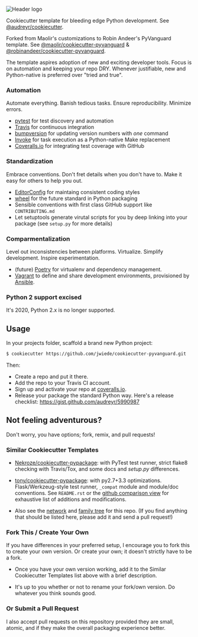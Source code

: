 ![Header logo](artwork/header@2x.png)

Cookiecutter template for bleeding edge Python development. See [@audreyr/cookiecutter][cookiecutter].

Forked from Maolir's customizations to Robin Andeer's PyVanguard template.  See [@maolir/cookiecutter-pyvanguard][maolir_pyvanguard] & [@robinandeer/cookiecutter-pyvanguard][pyvanguard].

The template aspires adoption of new and exciting developer tools. Focus is on automation and keeping your repo DRY. Whenever justifiable, new and Python-native is preferred over "tried and true".

### Automation
Automate everything. Banish tedious tasks. Ensure reproducibility. Minimize errors.

- [pytest][pytest] for test discovery and automation
- [Travis][travis] for continuous integration
- [bumpversion][bumpversion] for updating version numbers with *one* command
- [Invoke][invoke] for task execution as a Python-native Make replacement
- [Coveralls.io][coveralls] for integrating test coverage with GitHub 

### Standardization
Embrace conventions. Don't fret details when you don't have to. Make it easy for others to help you out.

- [EditorConfig][editorconfig] for maintaing consistent coding styles
- [wheel][wheel] for the future standard in Python packaging
- Sensible conventions with first class GitHub support like ``CONTRIBUTING.md``
- Let setuptools generate virutal scripts for you by deep linking into your package (see ``setup.py`` for more details)

### Comparmentalization
Level out inconsistencies between platforms. Virtualize. Simplify development. Inspire experimentation.

- (future) [Poetry][poetry] for virtualenv and dependency management.
- [Vagrant][vagrant] to define and share development environments, provisioned by [Ansible][ansible].

### Python 2 support excised
It's 2020, Python 2.x is no longer supported.

## Usage
In your projects folder, scaffold a brand new Python project:

```bash
$ cookiecutter https://github.com/jwiede/cookiecutter-pyvanguard.git
```

Then:

* Create a repo and put it there.
* Add the repo to your Travis CI account.
* Sign up and activate your repo at [coveralls.io][coveralls].
* Release your package the standard Python way. Here's a release checklist: https://gist.github.com/audreyr/5990987


## Not feeling adventurous?
Don't worry, you have options; fork, remix, and pull requests!

### Similar Cookiecutter Templates

* [Nekroze/cookiecutter-pypackage][nekroze]: with PyTest test runner, strict flake8 checking with Travis/Tox, and some docs and *setup.py* differences.

* [tony/cookiecutter-pypackage][tony]: with py2.7+3.3 optimizations. Flask/Werkzeug-style test runner, ``_compat`` module and module/doc conventions. See ``README.rst`` or the [github comparison view][github-comparison] for exhaustive list of additions and modifications.

* Also see the [network][network] and [family tree][family-tree] for this repo. (If you find anything that should be listed here, please add it and send a pull request!)

### Fork This / Create Your Own
If you have differences in your preferred setup, I encourage you to fork this
to create your own version. Or create your own; it doesn't strictly have to
be a fork.

* Once you have your own version working, add it to the Similar Cookiecutter
  Templates list above with a brief description.

* It's up to you whether or not to rename your fork/own version. Do whatever
  you think sounds good.

### Or Submit a Pull Request
I also accept pull requests on this repository provided they are small, atomic, and if they make the overall packaging experience better.


[ansible]: http://www.ansible.com/home
[bumpversion]: https://github.com/peritus/bumpversion
[cookiecutter]: https://github.com/audreyr/cookiecutter
[coveralls]: https://coveralls.io/
[editorconfig]: http://editorconfig.org/
[pyvanguard]: https://github.com/robinandeer/cookiecutter-pyvanguard
[family-tree]: https://github.com/robinandeer/cookiecutter-pyvanguard/network/members
[github-comparison]: https://github.com/tony/cookiecutter-pypackage/compare/robinandeer:master...master
[inspiration]: http://thenounproject.com/term/cutting-edge/14935/
[invoke]: http://invoke.readthedocs.org/en/latest/
[nekroze]: https://github.com/Nekroze/cookiecutter-pypackage
[network]: https://github.com/robinandeer/cookiecutter-pyvanguard/network
[pytest]: http://pytest.org/latest/
[tony]: https://github.com/tony/cookiecutter-pypackage
[travis]: https://travis-ci.org/
[vagrant]: http://www.vagrantup.com/
[wheel]: http://wheel.readthedocs.org/en/latest/
[maolir_pyvanguard]: https://github.com/maolir/cookiecutter-pyvanguard
[poetry]: https://python-poetry.org/

